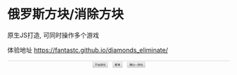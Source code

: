# 俄罗斯方块/消除方块 

原生JS打造, 可同时操作多个游戏 

体验地址
https://fantastc.github.io/diamonds_eliminate/



<img src="./doc/Animation.gif" > 












